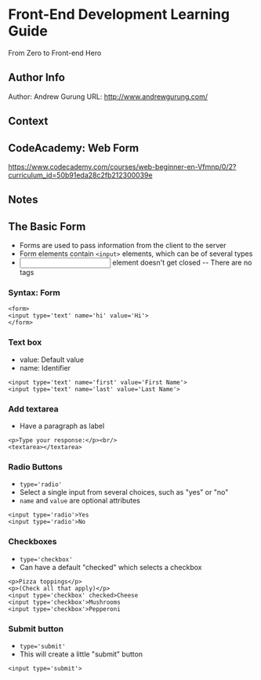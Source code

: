 # Front-End Development Learning Guide
From Zero to Front-end Hero

Author Info
-----------
Author: Andrew Gurung
URL: http://www.andrewgurung.com/

Context
-----------------
## CodeAcademy: Web Form
https://www.codecademy.com/courses/web-beginner-en-Vfmnp/0/2?curriculum_id=50b91eda28c2fb212300039e

Notes
-----------------

## The Basic Form
- Forms are used to pass information from the client to the server
- Form elements contain `<input>` elements, which can be of several types
- <input> element doesn't get closed -- There are no </input> tags

### Syntax: Form
```
<form>
<input type='text' name='hi' value='Hi'>
</form>
```

### Text box
- value: Default value
- name: Identifier
```
<input type='text' name='first' value='First Name'>
<input type='text' name='last' value='Last Name'>
```

### Add textarea
- Have a paragraph as label
```
<p>Type your response:</p><br/>
<textarea></textarea>
```

### Radio Buttons
- `type='radio'`
- Select a single input from several choices, such as "yes" or "no"
- `name` and `value` are optional attributes
```
<input type='radio'>Yes
<input type='radio'>No
```

### Checkboxes
- `type='checkbox'`
- Can have a default "checked" which selects a checkbox
```
<p>Pizza toppings</p>
<p>(Check all that apply)</p>
<input type='checkbox' checked>Cheese
<input type='checkbox'>Mushrooms
<input type='checkbox'>Pepperoni
```

### Submit button
- `type='submit'`
- This will create a little "submit" button
```
<input type='submit'>
```
